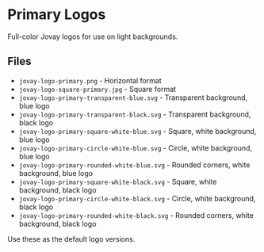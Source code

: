 # Primary Logos

Full-color Jovay logos for use on light backgrounds.

## Files
- `jovay-logo-primary.png` - Horizontal format
- `jovay-logo-square-primary.jpg` - Square format
- `jovay-logo-primary-transparent-blue.svg` - Transparent background, blue logo
- `jovay-logo-primary-transparent-black.svg` - Transparent background, black logo
- `jovay-logo-primary-square-white-blue.svg` - Square, white background, blue logo
- `jovay-logo-primary-circle-white-blue.svg` - Circle, white background, blue logo
- `jovay-logo-primary-rounded-white-blue.svg` - Rounded corners, white background, blue logo
- `jovay-logo-primary-square-white-black.svg` - Square, white background, black logo
- `jovay-logo-primary-circle-white-black.svg` - Circle, white background, black logo
- `jovay-logo-primary-rounded-white-black.svg` - Rounded corners, white background, black logo

Use these as the default logo versions.


